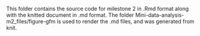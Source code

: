 This folder contains the source code for milestone 2 in .Rmd format along with the knitted document in .md format. The folder Mini-data-analysis-m2_files/figure-gfm is used to render the .md files, and was generated from knit.  
                                 
